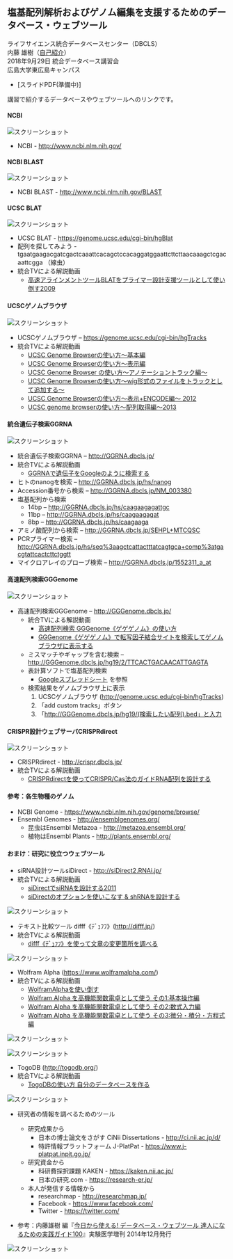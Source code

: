塩基配列解析およびゲノム編集を支援するためのデータベース・ウェブツール
---------------

ライフサイエンス統合データベースセンター（DBCLS）  
内藤 雄樹（[自己紹介](http://researchmap.jp/meso_cacase/)）  
2018年9月29日 統合データベース講習会  
広島大学東広島キャンパス

  - [スライドPDF(準備中)]

講習で紹介するデータベースやウェブツールへのリンクです。

#### NCBI ####

![スクリーンショット](https://raw.githubusercontent.com/AJACS-training/AJACSge2/master/02_naito/images/ncbi_600.png
"スクリーンショット")

  - NCBI - http://www.ncbi.nlm.nih.gov/

#### NCBI BLAST ####

![スクリーンショット](https://raw.githubusercontent.com/AJACS-training/AJACSge2/master/02_naito/images/ncbiblast_600.png
"スクリーンショット")

  - NCBI BLAST - http://www.ncbi.nlm.nih.gov/BLAST

#### UCSC BLAT ####

![スクリーンショット](https://raw.githubusercontent.com/AJACS-training/AJACSge2/master/02_naito/images/BLAT.png
"スクリーンショット")

  - UCSC BLAT - https://genome.ucsc.edu/cgi-bin/hgBlat
  - 配列を探してみよう - tgaatgaagacgatcgactcaaattcacagctccacaggatggaattcttcttaacaaagctcgacaattcgga （線虫）
  - 統合TVによる解説動画
    - [高速アラインメントツールBLATをプライマー設計支援ツールとして使い倒す2009](http://togotv.dbcls.jp/ja/20090619.html)

#### UCSCゲノムブラウザ ####

![スクリーンショット](https://raw.githubusercontent.com/AJACS-training/AJACSge2/master/02_naito/images/867440539.png
"スクリーンショット")

  - UCSCゲノムブラウザ – https://genome.ucsc.edu/cgi-bin/hgTracks
  - 統合TVによる解説動画
    - [UCSC Genome Browserの使い方〜基本編](http://togotv.dbcls.jp/ja/20091113.html)
    - [UCSC Genome Browserの使い方〜表示編](http://togotv.dbcls.jp/ja/20091126.html)
    - [UCSC Genome Browser の使い方〜アノテーショントラック編〜](http://togotv.dbcls.jp/ja/20100722.html)
    - [UCSC Genome Browserの使い方〜wig形式のファイルをトラックとして追加する〜](http://togotv.dbcls.jp/ja/20120116.html)
    - [UCSC Genome Browserの使い方〜表示+ENCODE編〜 2012](http://togotv.dbcls.jp/ja/20120528.html)
    - [UCSC genome browserの使い方～配列取得編～2013](http://togotv.dbcls.jp/ja/20131113.html)


#### 統合遺伝子検索GGRNA ####

![スクリーンショット](https://raw.githubusercontent.com/AJACS-training/AJACSge2/master/02_naito/images/GGRNA.v2.jpg
"スクリーンショット")

  - 統合遺伝子検索GGRNA – http://GGRNA.dbcls.jp/
  - 統合TVによる解説動画
    - [GGRNAで遺伝子をGoogleのように検索する](http://togotv.dbcls.jp/ja/20120124.html)
  - ヒトのnanogを検索 – http://GGRNA.dbcls.jp/hs/nanog
  - Accession番号から検索 –  http://GGRNA.dbcls.jp/NM_003380
  - 塩基配列から検索
    - 14bp – http://GGRNA.dbcls.jp/hs/caagaagagattgc
    - 11bp – http://GGRNA.dbcls.jp/hs/caagaagagat
    - 8bp – http://GGRNA.dbcls.jp/hs/caagaaga
  - アミノ酸配列から検索 – http://GGRNA.dbcls.jp/SEHPL+MTCQSC
  - PCRプライマー検索 – http://GGRNA.dbcls.jp/hs/seq%3aagctcattactttatcagtgca+comp%3atgacgtattcactcttctggtt
  - マイクロアレイのプローブ検索 – http://GGRNA.dbcls.jp/1552311_a_at

#### 高速配列検索GGGenome ####

![スクリーンショット](https://raw.githubusercontent.com/AJACS-training/AJACSge2/master/02_naito/images/GGGenome_screen2.png
"スクリーンショット")

- 高速配列検索GGGenome – http://GGGenome.dbcls.jp/
  - 統合TVによる解説動画
    - [高速配列検索 GGGenome《ゲゲゲノム》の使い方](http://togotv.dbcls.jp/ja/20131025.html)
    - [GGGenome《ゲゲゲノム》で転写因子結合サイトを検索してゲノムブラウザに表示する](http://togotv.dbcls.jp/ja/20150721.html)
  - ミスマッチやギャップを含む検索 – http://GGGenome.dbcls.jp/hg19/2/TTCACTGACAACATTGAGTA
  - 表計算ソフトで塩基配列検索
    - [Googleスプレッドシート](https://docs.google.com/spreadsheet/ccc?key=0AqoKv30zqpDbdHJpSFI1SzJOZmxjVkYzUXByMFhrWWc&usp=sharing#gid=0) を参照
  - 検索結果をゲノムブラウザ上に表示
    1. UCSCゲノムブラウザ (http://genome.ucsc.edu/cgi-bin/hgTracks)
    2. 「add custom tracks」ボタン
    3. 「http://GGGenome.dbcls.jp/hg19/(検索したい配列).bed」と入力

#### CRISPR設計ウェブサーバCRISPRdirect ####

![スクリーンショット](https://raw.githubusercontent.com/AJACS-training/AJACSge2/master/02_naito/images/CRISPRscreen.png
"スクリーンショット")

  - CRISPRdirect - http://crispr.dbcls.jp/
  - 統合TVによる解説動画
    - [CRISPRdirectを使ってCRISPR/Cas法のガイドRNA配列を設計する](http://togotv.dbcls.jp/ja/20140412.html)

#### 参考：各生物種のゲノム ####

  - NCBI Genome - https://www.ncbi.nlm.nih.gov/genome/browse/
  - Ensembl Genomes - http://ensemblgenomes.org/
    - 昆虫はEnsembl Metazoa - http://metazoa.ensembl.org/
    - 植物はEnsembl Plants - http://plants.ensembl.org/

#### おまけ：研究に役立つウェブツール ####

  - siRNA設計ツールsiDirect - http://siDirect2.RNAi.jp/
  - 統合TVによる解説動画
    - [siDirectでsiRNAを設計する2011](http://togotv.dbcls.jp/ja/20110606.html)
    - [siDirectのオプションを使いこなす & shRNAを設計する](http://togotv.dbcls.jp/ja/20110712.html)

![スクリーンショット](https://raw.githubusercontent.com/AJACS-training/AJACSge2/master/02_naito/images/siDirect_top.jpg
"スクリーンショット")

  - テキスト比較ツール difff《ﾃﾞｭﾌﾌ》(http://difff.jp/)
  - 統合TVによる解説動画
    - [difff《ﾃﾞｭﾌﾌ》を使って文章の変更箇所を調べる](http://togotv.dbcls.jp/ja/20130828.html)

![スクリーンショット](https://raw.githubusercontent.com/AJACS-training/AJACSge2/master/02_naito/images/difff6.png
"スクリーンショット")

  - Wolfram Alpha (https://www.wolframalpha.com/)
  - 統合TVによる解説動画
    - [WolframAlphaを使い倒す](http://togotv.dbcls.jp/ja/20090626.html)
    - [Wolfram Alpha を高機能関数電卓として使う その1:基本操作編](http://togotv.dbcls.jp/ja/20140404.html)
    - [Wolfram Alpha を高機能関数電卓として使う その2:数式入力編](http://togotv.dbcls.jp/ja/20140604.html)
    - [Wolfram Alpha を高機能関数電卓として使う その3:微分・積分・方程式編](http://togotv.dbcls.jp/ja/20140717.html)

![スクリーンショット](https://raw.githubusercontent.com/AJACS-training/AJACSge2/master/02_naito/images/Wolframalpha1.png
"スクリーンショット")

![スクリーンショット](https://raw.githubusercontent.com/AJACS-training/AJACSge2/master/02_naito/images/Wolframalpha2.png
"スクリーンショット")

  - TogoDB (http://togodb.org/)
  - 統合TVによる解説動画
    - [TogoDBの使い方 自分のデータベースを作る](http://togotv.dbcls.jp/ja/20100807.html)

![スクリーンショット](https://raw.githubusercontent.com/AJACS-training/AJACSge2/master/02_naito/images/TogoDB.png
"スクリーンショット")

  - 研究者の情報を調べるためのツール
    - 研究成果から
      - 日本の博士論文をさがす CiNii Dissertations - http://ci.nii.ac.jp/d/
      - 特許情報プラットフォーム J-PlatPat - https://www.j-platpat.inpit.go.jp/
    - 研究資金から
      - 科研費採択課題 KAKEN - https://kaken.nii.ac.jp/
      - 日本の研究.com - https://research-er.jp/
    - 本人が発信する情報から
      - researchmap - http://researchmap.jp/
      - Facebook - https://www.facebook.com/
      - Twitter - https://twitter.com/

  - 参考：内藤雄樹 編『[今日から使える! データベース・ウェブツール 達人になるための実践ガイド100](https://www.yodosha.co.jp/jikkenigaku/book/9784758103435/)』実験医学増刊 2014年12月発行

![スクリーンショット](https://raw.githubusercontent.com/AJACS-training/AJACSge2/master/02_naito/images/B2uOQ3eCIAAFX9A.png
"スクリーンショット")
